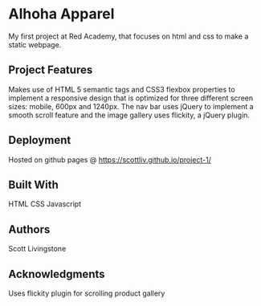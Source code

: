 # Alhoha Apparel

My first project at Red Academy, that focuses on html and css to make a static webpage.

## Project Features

Makes use of HTML 5 semantic tags and CSS3 flexbox properties to implement a responsive design that is optimized for three different screen sizes: mobile, 600px and 1240px. The nav bar uses jQuery to implement a smooth scroll feature and the image gallery uses flickity, a jQuery plugin.

## Deployment

Hosted on github pages @ https://scottliv.github.io/project-1/

## Built With
HTML CSS Javascript


## Authors

Scott Livingstone


## Acknowledgments

Uses flickity plugin for scrolling product gallery
